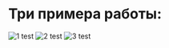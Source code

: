 # Три примера работы:

![1 test](https://i.ibb.co/7GDmSM9/pic.png)
![2 test](https://i.ibb.co/wMtYsZ4/pic.png)
![3 test](https://i.ibb.co/R4LmhTs/pic.png)